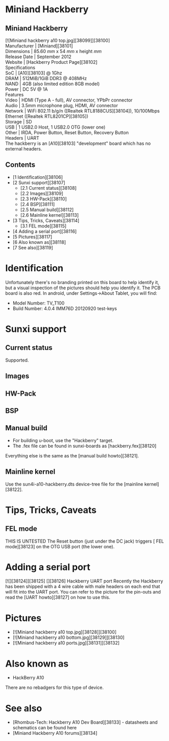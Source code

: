 # Miniand Hackberry
Miniand Hackberry  
---  
[![Miniand hackberry a10 top.jpg][38099]][38100]  
Manufacturer |  [Miniand][38101]  
Dimensions |  85.60 _mm_ x 54 _mm_ x height _mm_  
Release Date |  September 2012   
Website |  [Hackberry Product Page][38102]  
Specifications   
SoC |  [A10][38103] @ 1Ghz   
DRAM |  512MiB/1GiB DDR3 @ 408MHz   
NAND |  4GB (also limited edition 8GB model)   
Power |  DC 5V @ 1A   
Features   
Video |  HDMI (Type A - full), AV connector, YPbPr connector   
Audio |  3.5mm microphone plug, HDMI, AV connector   
Network |  WiFi 802.11 b/g/n ([Realtek RTL8188CUS][38104]), 10/100Mbps Ethernet ([Realtek RTL8201CP][38105])   
Storage |  SD   
USB |  1 USB2.0 Host, 1 USB2.0 OTG (lower one)   
Other |  IRDA, Power Button, Reset Button, Recovery Button   
Headers |  UART   
The hackberry is an [A10][38103] "development" board which has no external headers. 
## Contents
  * [1 Identification][38106]
  * [2 Sunxi support][38107]
    * [2.1 Current status][38108]
    * [2.2 Images][38109]
    * [2.3 HW-Pack][38110]
    * [2.4 BSP][38111]
    * [2.5 Manual build][38112]
    * [2.6 Mainline kernel][38113]
  * [3 Tips, Tricks, Caveats][38114]
    * [3.1 FEL mode][38115]
  * [4 Adding a serial port][38116]
  * [5 Pictures][38117]
  * [6 Also known as][38118]
  * [7 See also][38119]

# Identification
Unfortunately there's no branding printed on this board to help identify it, but a visual inspection of the pictures should help you identify it. The PCB board is also red. 
In android, under Settings->About Tablet, you will find: 
  * Model Number: TV_T100
  * Build Number: 4.0.4 IMM76D 20120920 test-keys

# Sunxi support
## Current status
Supported. 
## Images
## HW-Pack
## BSP
## Manual build
  * For building u-boot, use the "Hackberry" target.
  * The .fex file can be found in sunxi-boards as [hackberry.fex][38120]

Everything else is the same as the [manual build howto][38121]. 
## Mainline kernel
Use the sun4i-a10-hackberry.dts device-tree file for the [mainline kernel][38122]. 
# Tips, Tricks, Caveats
## FEL mode
THIS IS UNTESTED
The Reset button (just under the DC jack) triggers [ FEL mode][38123] on the OTG USB port (the lower one). 
# Adding a serial port
[![][38124]][38125]
[][38126]
Hackberry UART port
Recently the Hackberry has been shipped with a 4 wire cable with male headers on each end that will fit into the UART port. You can refer to the picture for the pin-outs and read the [UART howto][38127] on how to use this. 
# Pictures
  * [![Miniand hackberry a10 top.jpg][38128]][38100]
  * [![Miniand hackberry a10 bottom.jpg][38129]][38130]
  * [![Miniand hackberry a10 ports.jpg][38131]][38132]

# Also known as
  * HackBerry A10

There are no rebadgers for this type of device. 
# See also
  * [Rhombus-Tech: Hackberry A10 Dev Board][38133] \- datasheets and schematics can be found here
  * [Miniand Hackberry A10 forums][38134]
